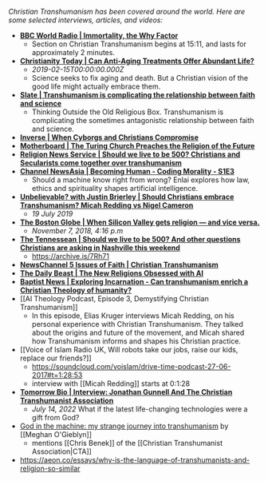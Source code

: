 _Christian Transhumanism has been covered around the world. Here are some selected interviews, articles, and videos:_

- **[BBC World Radio | Immortality, the Why Factor](https://www.bbc.co.uk/programmes/w3cswrjy)**
	- Section on Christian Transhumanism begins at 15:11, and lasts for approximately 2 minutes.
- **[Christianity Today | Can Anti-Aging Treatments Offer Abundant Life?](https://www.christianitytoday.com/ct/2019/march/can-anti-aging-treatments-offer-abundant-life.html)**
	- _2019-02-15T00:00:00.000Z_
	- Science seeks to fix aging and death. But a Christian vision of the good life might actually embrace them.
- **[Slate | Transhumanism is complicating the relationship between faith and science](https://slate.com/technology/2018/03/transhumanism-is-complicating-the-relationship-between-faith-and-science.html)**
	- Thinking Outside the Old Religious Box. Transhumanism is complicating the sometimes antagonistic relationship between faith and science.
- **[Inverse | When Cyborgs and Christians Compromise](https://www.inverse.com/article/20477-transhumanism-zoltan-istvan-religious-right-christian-science)**
- **[Motherboard | The Turing Church Preaches the Religion of the Future](http://motherboard.vice.com/read/the-turing-church-preaches-the-religion-of-the-future)**
- **[Religion News Service | Should we live to be 500? Christians and Secularists come together over transhumanism](https://religionnews.com/2018/09/05/should-we-live-to-be-500-christians-and-secularists-come-together-over-transhumanism/)**
- **[Channel NewsAsia | Becoming Human - Coding Morality - S1E3](https://www.channelnewsasia.com/news/video-on-demand/becoming-human/coding-morality-11357948)**
	- Should a machine know right from wrong? Enlai explores how law, ethics and spirituality shapes artificial intelligence.
- **[Unbelievable? with Justin Brierley | Should Christians embrace Transhumanism? Micah Redding vs Nigel Cameron](https://www.premier.plus/unbelievable/podcasts/episodes/should-christians-embrace-transhumanism-micah-redding-vs-nigel-cameron)**
	- _19 July 2019_
- **[The Boston Globe | When Silicon Valley gets religion — and vice versa.](https://www.bostonglobe.com/ideas/2018/11/07/when-silicon-valley-gets-religion-and-vice-versa/L5xOYtgwd4VImwcj52YxtK/story.html)**
	- _November 7, 2018, 4:16 p.m_
- **[The Tennessean | Should we live to be 500? And other questions Christians are asking in Nashville this weekend](https://www.tennessean.com/story/news/religion/2018/08/24/christian-transhumanist-associations-conference-nashville-tn-lipscomb-university/1074151002/)**
	- https://archive.is/7Rh71
- **[NewsChannel 5 Issues of Faith | Christian Transhumanism](https://www.newschannel5.com/plus/issues-of-faith/issues-of-faith-christian-transhumanism)**
- **[The Daily Beast | The New Religions Obsessed with AI](https://www.thedailybeast.com/the-new-religions-obsessed-with-ai)**
- **[Baptist News | Exploring Incarnation - Can transhumanism enrich a Christian Theology of humanity?](https://baptistnews.com/article/exploring-incarnation-can-transhumanism-enrich-a-christian-theology-of-humanity/)**
- [[AI Theology Podcast, Episode 3, Demystifying Christian Transhumanism]]
	- In this episode, Elias Kruger interviews Micah Redding, on his personal experience with Christian Transhumanism. They talked about the origins and future of the movement, and Micah shared how Transhumanism informs and shapes his Christian practice.
- [[Voice of Islam Radio UK, Will robots take our jobs, raise our kids, replace our friends?]]
	- https://soundcloud.com/voislam/drive-time-podcast-27-06-2017#t=1:28:53
	- interview with [[Micah Redding]] starts at 0:1:28
- **[Tomorrow Bio | Interview: Jonathan Gunnell And The Christian Transhumanist Association](https://www.tomorrow.bio/post/jonathan-gunnell-christian-transhumanist-association)**
	- _July 14, 2022_ What if the latest life-changing technologies were a gift from God?
- [God in the machine: my strange journey into transhumanism](https://www.theguardian.com/technology/2017/apr/18/god-in-the-machine-my-strange-journey-into-transhumanism) by [[Meghan O'Gieblyn]]
	- mentions [[Chris Benek]] of the [[Christian Transhumanist Association|CTA]]
- https://aeon.co/essays/why-is-the-language-of-transhumanists-and-religion-so-similar
